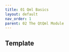 ```yaml
---
title: 01 Qml Basics
layout: default
nav_order: 1
parent: 02 The QtQml Module
---
```


## Template

